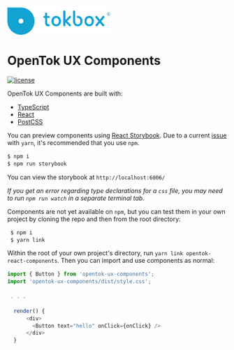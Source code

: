 
![logo](./tokbox-logo.png)

# OpenTok UX Components
[![license](https://img.shields.io/github/license/opentok/opentok-network-test-js.svg)](https://github.com/opentok/opentok-network-test-js/blob/master/CONTRIBUTING.md)


OpenTok UX Components are built with:

 - [TypeScript](http://www.typescriptlang.org/)
 - [React](https://reactjs.org/)
 - [PostCSS](https://github.com/postcss/postcss)

You can preview components using [React Storybook](https://storybook.js.org/).  Due to a current [issue](https://github.com/yarnpkg/yarn/issues/4489) with `yarn`, it's recommended that you use `npm`.

```bash
$ npm i
$ npm run storybook
```
You can view the storybook at `http://localhost:6006/`

*If you get an error regarding type declarations for a `css` file, you may need to run `npm run watch` in a separate terminal tab.*

Components are not yet available on `npm`, but you can test them in your own project by cloning the repo and then from the root directory:
```bash
 $ npm i
 $ yarn link
```
Within the root of your own project's directory, run `yarn link opentok-react-components`.  Then you can import and use components as normal:
```javascript
import { Button } from 'opentok-ux-components';
import 'opentok-ux-components/dist/style.css';

 . . .

  render() {
	  <div>
	    <Button text="hello" onClick={onClick} />
	  </div>
  }
```
